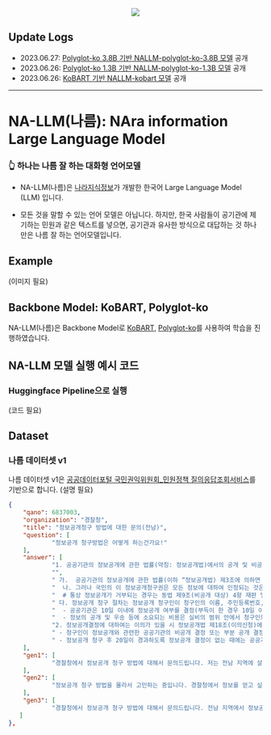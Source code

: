 <p align="center">
  <img src="https://github.com/Nara-Information/NA-LLM/assets/136791147/a9b9328e-4e1a-45c2-9d47-61540949d48d"/>
</p>

## Update Logs
- 2023.06.27: [Polyglot-ko 3.8B 기반 NALLM-polyglot-ko-3.8B 모델](https://huggingface.co/nojiyoon/nallm-polyglot-ko-3.8b-base) 공개
- 2023.06.26: [Polyglot-ko 1.3B 기반 NALLM-polyglot-ko-1.3B 모델](https://huggingface.co/nojiyoon/nallm-polyglot-ko-1.3b-base) 공개
- 2023.06.26: [KoBART 기반 NALLM-kobart 모델]() 공개
- - -

# NA-LLM(나름): NAra information Large Language Model
### 👆 하나는 나름 잘 하는 대화형 언어모델

- NA-LLM(나름)은 [나라지식정보](http://narainformation.com/)가 개발한 한국어 Large Language Model (LLM) 입니다.

- 모든 것을 말할 수 있는 언어 모델은 아닙니다. 하지만, 한국 사람들이 공기관에 제기하는 민원과 같은 텍스트를 넣으면, 공기관과 유사한 방식으로 대답하는 것 하나만은 나름 잘 하는 언어모델입니다.

  
## Example
  (이미지 필요)


## Backbone Model: KoBART, Polyglot-ko
NA-LLM(나름)은 Backbone Model로 [KoBART](https://github.com/SKT-AI/KoBART), [Polyglot-ko](https://github.com/EleutherAI/polyglot)를 사용하여 학습을 진행하였습니다.
  
  
## NA-LLM 모델 실행 예시 코드
### Huggingface Pipeline으로 실행
  (코드 필요)  
  
  
## Dataset
### 나름 데이터셋 v1
나름 데이터셋 v1은 [공공데이터포털 국민권익위원회_민원정책 질의응답조회서비스](https://www.data.go.kr/data/15074671/openapi.do)를 기반으로 합니다. (설명 필요)
```json
{
    "qano": 6837003,
    "organization": "경찰청",
    "title": "정보공개청구 방법에 대한 문의(전남)",
    "question": [
            "정보공개 청구방법은 어떻게 하는건가요!"
    ],
    "answer": [
            "1. 공공기관의 정보공개에 관한 법률(약칭: 정보공개법)에서의 공개 및 비공개 대상 정보와 정보공개청구 절차에 대하여 답변드리겠습니다.",
            "​",
            " 가.  공공기관의 정보공개에 관한 법률(이하 “정보공개법) 제3조에 의하면 “공공기관이 보유·관리하는 정보는 이 법이 정하는 바에 따라 공개하여야 한다”라고 하여 원칙적으로 정보를 공개한다고 되어 있습니다.",
            "  나. 그러나 국민의 이 정보공개청구권은 모든 정보에 대하여 인정되는 것은 아니고, 이른바 일반적인 사항에 대해서만 인정이 되고 국가안전보장에 관련되는 정보 및 보안업무를 관장하는 기관에서 국가안전보장과 관련된 정보분석을 목적으로 수집되거나 작성된 정보에 대하여는 이를 인정하지 않고 있습니다.",
            "  # 통상 정보공개가 거부되는 경우는 동법 제9조(비공개 대상) 4항 재판 및 수사와 관련되거나 6항 및 7항에 따라 거부되는 경우가 대부분",
            " 다. 정보공개 청구 절차는 정보공개 청구인이 청구인의 이름, 주민등록번호, 주소 및 연락처, 공개를 청구하는 정보의 내용과 공개방법을 기재한 정보공개청구서(인터넷 또는 공공기관 방문)를 제출 하게되면",
            "  - 공공기관은 10일 이내에 정보공개 여부를 결정(부득이 한 경우 10일 이내의 범위에서 연장가능)하여 청구인에게 공개일시·공개장소 등을 명시하여 청구인에게 통지하게 됩니다(동법 제10조부터 제16조)",
            "  - 정보의 공개 및 우송 등에 소요되는 비용은 실비의 범위 안에서 청구인의 부담으로 하게 되어 있으나, 공개를 청구하는 정보의 사용목적이 공공복리의 유지·증진을 위하여 필요하다고 인정되는 경우에는 비용을 감면할 수도 있습니다(동법 제17조 제1항, 제2항).",
            "2. 정보공개결정에 대하여는 이의가 있을 시 정보공개법 제18조(이의신청)에 따라",
            " - 청구인이 정보공개와 관련한 공공기관의 비공개 결정 또는 부분 공개 결정에 대하여 불복이 있거나",
            " - 정보공개 청구 후 20일이 경과하도록 정보공개 결정이 없는 때에는 공공기관으로부터 정보공개 여부의 결정 통지를 받은 날 또는 정보공개 청구 후 20일이 경과한 날부터 30일 이내에 해당 공공기관에 이의신청을 할 수 있습니다."
    ],
    "gen1": [
            "경찰청에서 정보공개 청구 방법에 대해서 문의드립니다. 저는 전남 지역에 살고 있어서, 이 지역에서 정보공개 청구를 하려면 어떻게 해야 할까요? 알려주시면 감사하겠습니다."
    ],
    "gen2": [
            "정보공개 청구 방법을 몰라서 고민하는 중입니다. 경찰청에서 정보를 얻고 싶은데, 어떻게 해야할까요? 전남 지역에 사는데, 전남 지역에서 정보공개 청구를 하는 방법이 궁금합니다. 부탁드립니다."
    ],
    "gen3": [
            "경찰청에서 정보공개 청구 방법에 대해서 문의드립니다. 전남 지역에서 정보공개 청구를 하고 싶은데, 어떻게 해야 할까요? 공식적인 양식이나, 처리 절차와 기간, 수수료 등이 궁금합니다. 자세한 설명을 부탁드립니다."
   ]
},
```

